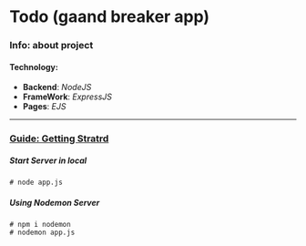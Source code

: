 # Todo (gaand breaker app)

### <b>Info</b>: about project 

#### Technology:
- <b>Backend</b>: <em>NodeJS</em> 
- <b>FrameWork</b>: <em>ExpressJS</em>
- <b>Pages</b>: <em>EJS</em>

<hr />

### <u> Guide: Getting Stratrd </u>

##### Start Server in local

```
# node app.js
```

##### Using Nodemon Server

```
# npm i nodemon
# nodemon app.js
```
